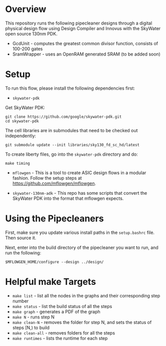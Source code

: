 # Overview
This repository runs the following pipecleaner designs through a digital physical design flow using Design Compiler and Innovus with the SkyWater open source 130nm PDK.
*  GcdUnit - computes the greatest common divisor function, consists of 100-200 gates
*  SramWrapper - uses an OpenRAM generated SRAM (to be added soon)

# Setup
To run this flow, please install the following dependencies first:

* `skywater-pdk` 

Get SkyWater PDK:
```
git clone https://github.com/google/skywater-pdk.git
cd skywater-pdk
```
The cell libraries are in submodules that need to be checked out independently:
```
git submodule update --init libraries/sky130_fd_sc_hd/latest
```
To create liberty files, go into the `skywater-pdk` directory and do:
```
make timing
```

* `mflowgen` - This is a tool to create ASIC design flows in a modular fashion.
Follow the setup steps at https://github.com/mflowgen/mflowgen.

* `skywater-130nm-adk` - This repo has some scripts that convert the SkyWater PDK into the format that mflowgen expects.

# Using the Pipecleaners

First, make sure you update various install paths in the `setup.bashrc` file. Then source it.

Next, enter into the build directory of the pipecleaner you want to run, and run the following:

`$MFLOWGEN_HOME/configure --design ../design/`

# Helpful make Targets
*  `make list` - list all the nodes in the graphs and their corresponding step number
*  `make status` - list the build status of all the steps
*  `make graph` - generates a PDF of the graph
*  `make N` - runs step N
*  `make clean-N` - removes the folder for step N, and sets the status of steps [N,) to build
*  `make clean-all` - removes folders for all the steps
*  `make runtimes` - lists the runtime for each step
